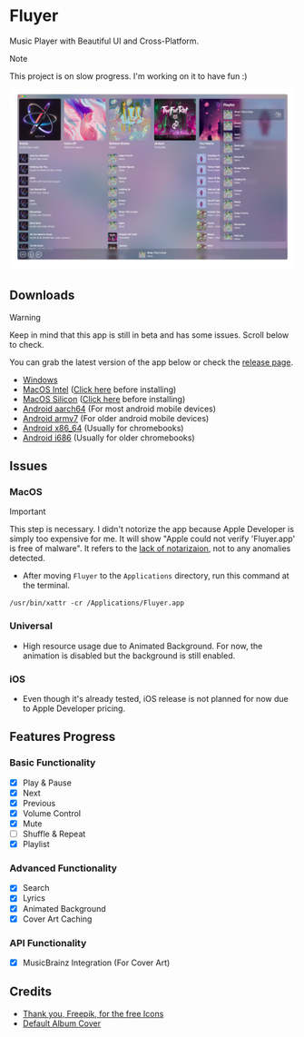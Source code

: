 # Fluyer
Music Player with Beautiful UI and Cross-Platform.
> [!NOTE]
> This project is on slow progress. I'm working on it to have fun :)

![Preview App](preview.png)

## Downloads
> [!WARNING]
> Keep in mind that this app is still in beta and has some issues. Scroll below to check.

You can grab the latest version of the app below or check the [release page](https://github.com/alvindimas05/Fluyer/releases).
- [Windows](https://github.com/alvindimas05/Fluyer/releases/download/v0.1.0/Fluyer_0.1.0_x64-setup.exe)
- [MacOS Intel](https://github.com/alvindimas05/Fluyer/releases/download/v0.1.0/Fluyer_0.1.0_x64.dmg) ([Click here](#macos) before installing)
- [MacOS Silicon](https://github.com/alvindimas05/Fluyer/releases/download/v0.1.0/Fluyer_0.1.0_aarch64.dmg) ([Click here](#macos) before installing)
- [Android aarch64](https://github.com/alvindimas05/Fluyer/releases/download/v0.1.0/Fluyer_0.1.0_aarch64.apk) (For most android mobile devices)
- [Android armv7](https://github.com/alvindimas05/Fluyer/releases/download/v0.1.0/Fluyer_0.1.0_armv7.apk) (For older android mobile devices)
- [Android x86_64](https://github.com/alvindimas05/Fluyer/releases/download/v0.1.0/Fluyer_0.1.0_x86_64.apk) (Usually for chromebooks)
- [Android i686](https://github.com/alvindimas05/Fluyer/releases/download/v0.1.0/Fluyer_0.1.0_i686.apk) (Usually for older chromebooks)

## Issues

### MacOS

> [!IMPORTANT]
> This step is necessary. I didn't notorize the app because Apple Developer is simply too expensive for me. It will show "Apple could not verify 'Fluyer.app' is free of malware". It refers to the [lack of notarizaion](https://support.apple.com/en-us/102445), not to any anomalies detected.
- After moving `Fluyer` to the `Applications` directory, run this command at the terminal.
```
/usr/bin/xattr -cr /Applications/Fluyer.app
```

### Universal
- High resource usage due to Animated Background. For now, the animation is disabled but the background is still enabled.

### iOS
- Even though it's already tested, iOS release is not planned for now due to Apple Developer pricing.

## Features Progress

### Basic Functionality
- [x] Play & Pause 
- [x] Next
- [x] Previous
- [x] Volume Control
- [x] Mute
- [ ] Shuffle & Repeat
- [x] Playlist

### Advanced Functionality
- [x] Search
- [x] Lyrics
- [x] Animated Background
- [x] Cover Art Caching

### API Functionality
- [x] MusicBrainz Integration (For Cover Art)

[//]: # (- [ ] Spotify Integration &#40;For Spotify Canvas&#41;)

[//]: # (- [ ] Soulseek Integration &#40;We love FLACs <3&#41;)

## Credits
- [Thank you, Freepik, for the free Icons](https://www.flaticon.com/authors/special/lineal/2?author_id=1)
- [Default Album Cover](https://www.freepik.com/free-vector/music-notes-rainbow-colourful-with-vinyl-record-white-backgro_24459713.htm)